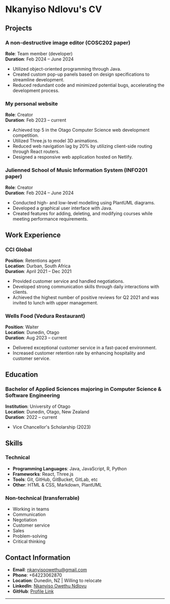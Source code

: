 # Nkanyiso Ndlovu's CV

## Projects

### A non-destructive image editor (COSC202 paper)
**Role**: Team member (developer)  
**Duration**: Feb 2024 – June 2024

- Utilized object-oriented programming through Java.
- Created custom pop-up panels based on design specifications to streamline development.
- Reduced redundant code and minimized potential bugs, accelerating the development process.

### My personal website
**Role**: Creator  
**Duration**: Feb 2023 – current

- Achieved top 5 in the Otago Computer Science web development competition.
- Utilized Three.js to model 3D animations.
- Reduced web navigation lag by 20% by utilizing client-side routing through React routers.
- Designed a responsive web application hosted on Netlify.

### Julienned School of Music Information System (INFO201 paper)
**Role**: Creator  
**Duration**: Feb 2024 – June 2024

- Conducted high- and low-level modelling using PlantUML diagrams.
- Developed a graphical user interface with Java.
- Created features for adding, deleting, and modifying courses while meeting performance requirements.

## Work Experience

### CCI Global
**Position**: Retentions agent  
**Location**: Durban, South Africa  
**Duration**: April 2021 – Dec 2021

- Provided customer service and handled negotiations.
- Developed strong communication skills through daily interactions with clients.
- Achieved the highest number of positive reviews for Q2 2021 and was invited to lunch with upper management.

### Wells Food (Vedura Restaurant)
**Position**: Waiter  
**Location**: Dunedin, Otago  
**Duration**: Aug 2023 – current

- Delivered exceptional customer service in a fast-paced environment.
- Increased customer retention rate by enhancing hospitality and customer service.

## Education

### Bachelor of Applied Sciences majoring in Computer Science & Software Engineering
**Institution**: University of Otago  
**Location**: Dunedin, Otago, New Zealand  
**Duration**: 2022 – current

- Vice Chancellor's Scholarship (2023)

## Skills

### Technical
- **Programming Languages**: Java, JavaScript, R, Python
- **Frameworks**: React, Three.js
- **Tools**: Git, GitHub, GitBucket, GitLab, etc
- **Other**: HTML & CSS, Markdown, PlantUML

### Non-technical (transferrable)
- Working in teams
- Communication
- Negotiation
- Customer service
- Sales
- Problem-solving
- Critical thinking

## Contact Information

- **Email**: nkanyisoowethu@gmail.com
- **Phone**: +64223062870
- **Location**: Dunedin, NZ | Willing to relocate
- **LinkedIn**: [Nkanyiso Owethu Ndlovu](https://www.linkedin.com/in/nkanyiso-owethu-ndlovu)
- **GitHub**: [Profile Link](https://github.com/NkaLight)

---